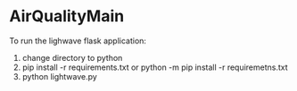 # AirQualityMain


To run the lighwave flask application:
1. change directory to python
2. pip install -r requirements.txt or python -m pip install -r requiremetns.txt
3. python lightwave.py